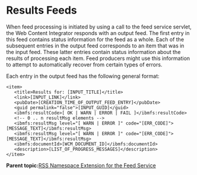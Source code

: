 # Results Feeds

When feed processing is initiated by using a call to the feed service servlet, the Web Content Integrator responds with an output feed. The first entry in this feed contains status information for the feed as a whole. Each of the subsequent entries in the output feed corresponds to an item that was in the input feed. These latter entries contain status information about the results of processing each item. Feed producers might use this information to attempt to automatically recover from certain types of errors.

Each entry in the output feed has the following general format:

```
<item>
   <title>Results for: [INPUT_TITLE]</title>
   <link>[INPUT_LINK]</link>
   <pubDate>[CREATION_TIME_OF_OUTPUT_FEED_ENTRY]</pubDate>
   <guid permalink="false">[INPUT_GUID]</guid>
   <ibmfs:resultCode>[ OK | WARN | ERROR | FAIL ]</ibmfs:resultCode>
   <!-- 0 .. n resultMsg elements -->
   <ibmfs:resultMsg level="[ WARN | ERROR ]" code="[ERR_CODE]">[MESSAGE_TEXT]</ibmfs:resultMsg>
   <ibmfs:resultMsg level="[ WARN | ERROR ]" code="[ERR_CODE]">[MESSAGE_TEXT]</ibmfs:resultMsg>
   <ibmfs:documentId>[WCM_DOCUMENT_ID]</ibmfs:documentId>
   <description>[LIST_OF_PROGRESS_MESSAGES]</description>
</item>
```

**Parent topic:**[RSS Namespace Extension for the Feed Service](../wci/wci_ff_nse_rss.md)

